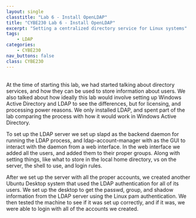 ```yaml
---
layout: single
classtitle: "Lab 6 - Install OpenLDAP"
title: "CYBE230 Lab 6 - Install OpenLDAP"
excerpt: "Setting a centralized directory service for Linux systems"
tags:
    - LDAP
categories:
    - CYBE230
nav_buttons: false
class: CYBE230
---
```

\
At the time of starting this lab, we had started talking about directory services, and how they can be used to store information about users. We also talked about how ideally this lab would involve setting up Windows Active Directory and LDAP to see the differences, but for licensing, and processing power reasons. We only installed LDAP, and spent part of the lab comparing the process with how it would work in Windows Active Directory.

To set up the LDAP server we set up slapd as the backend daemon for running the LDAP process, and ldap-account-manager with as the GUI to interact with the daemon from a web interface. In the web interface we added all the users, and added them to their proper groups. Along with setting things, like what to store in the local home directory, vs on the server, the shell to use, and login rules.

After we set up the server with all the proper accounts, we created another Ubuntu Desktop system that used the LDAP authentication for all of its users. We set up the desktop to get the passwd, group, and shadow information from the LDAP server using the Linux pam authentication. We then tested the machine to see if it was set up correctly, and if it was, we were able to login with all of the accounts we created.
